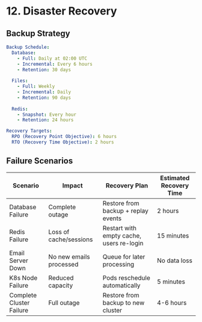 # 12. Disaster Recovery

## Backup Strategy

```yaml
Backup Schedule:
  Database:
    - Full: Daily at 02:00 UTC
    - Incremental: Every 6 hours
    - Retention: 30 days
    
  Files:
    - Full: Weekly
    - Incremental: Daily
    - Retention: 90 days
    
  Redis:
    - Snapshot: Every hour
    - Retention: 24 hours

Recovery Targets:
  RPO (Recovery Point Objective): 6 hours
  RTO (Recovery Time Objective): 2 hours
```

## Failure Scenarios

| Scenario | Impact | Recovery Plan | Estimated Recovery Time |
|----------|--------|--------------|------------------------|
| Database Failure | Complete outage | Restore from backup + replay events | 2 hours |
| Redis Failure | Loss of cache/sessions | Restart with empty cache, users re-login | 15 minutes |
| Email Server Down | No new emails processed | Queue for later processing | No data loss |
| K8s Node Failure | Reduced capacity | Pods reschedule automatically | 5 minutes |
| Complete Cluster Failure | Full outage | Restore from backup to new cluster | 4-6 hours |
